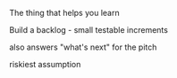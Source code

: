 The thing that helps you learn 

Build a backlog - small testable increments

also answers "what's next" for the pitch

riskiest assumption